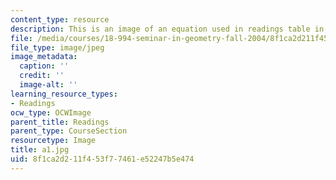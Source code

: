 ```yaml
---
content_type: resource
description: This is an image of an equation used in readings table in 11th row.
file: /media/courses/18-994-seminar-in-geometry-fall-2004/8f1ca2d211f453f77461e52247b5e474_a1.jpg
file_type: image/jpeg
image_metadata:
  caption: ''
  credit: ''
  image-alt: ''
learning_resource_types:
- Readings
ocw_type: OCWImage
parent_title: Readings
parent_type: CourseSection
resourcetype: Image
title: a1.jpg
uid: 8f1ca2d2-11f4-53f7-7461-e52247b5e474
---
```

